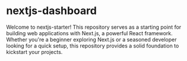 # nextjs-dashboard
Welcome to nextjs-starter! This repository serves as a starting point for building web applications with Next.js, a powerful React framework. Whether you're a beginner exploring Next.js or a seasoned developer looking for a quick setup, this repository provides a solid foundation to kickstart your projects.

